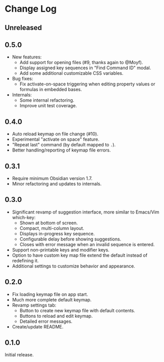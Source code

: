 # Change Log


## Unreleased


## 0.5.0

- New features:
	- Add support for opening files (#9, thanks again to @Moyf).
	- Display assigned key sequences in "Find Command ID" modal.
	- Add some additional customizable CSS variables.
- Bug fixes:
	- Fix activate-on-space triggering when editing property values or formulas in embedded bases.
- Internals:
	- Some internal refactoring.
	- Improve unit test coverage.


## 0.4.0

- Auto reload keymap on file change (#10).
- Experimental "activate on space" feature.
- "Repeat last" command (by default mapped to `.`).
- Better handling/reporting of keymap file errors.


## 0.3.1

- Require minimum Obsidian version 1.7.
- Minor refactoring and updates to internals.


## 0.3.0

- Significant revamp of suggestion interface, more similar to Emacs/Vim which-key:
	- Shown at bottom of screen.
	- Compact, multi-column layout.
	- Displays in-progress key sequence.
	- Configurable delay before showing suggestions.
	- Closes with error message when an invalid sequence is entered.
- Support non-printable keys and modifier keys.
- Option to have custom key map file extend the default instead of redefining it.
- Additional settings to customize behavior and appearance.


## 0.2.0

- Fix loading keymap file on app start.
- Much more complete default keymap.
- Revamp settings tab:
    - Button to create new keymap file with default contents.
    - Buttons to reload and edit keymap.
    - Detailed error messages.
- Create/update README.


## 0.1.0

Initial release.
